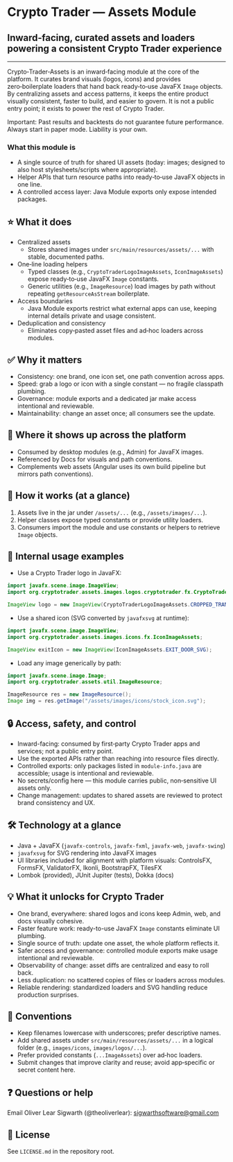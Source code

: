 ﻿# Crypto Trader — Assets Module
## Inward‑facing, curated assets and loaders powering a consistent Crypto Trader experience

---

Crypto‑Trader‑Assets is an inward‑facing module at the core of the platform. It
curates brand visuals (logos, icons) and provides zero‑boilerplate loaders that
hand back ready‑to‑use JavaFX `Image` objects. By centralizing assets and 
access patterns, it keeps the entire product visually consistent, faster to
build, and easier to govern. It is not a public entry point; it exists to 
power the rest of Crypto Trader.

Important: Past results and backtests do not guarantee future performance. 
Always start in paper mode. Liability is your own.

### What this module is
- A single source of truth for shared UI assets (today: images; designed to 
  also host stylesheets/scripts where appropriate).
- Helper APIs that turn resource paths into ready‑to‑use JavaFX objects in one
  line.
- A controlled access layer: Java Module exports only expose intended 
  packages.

## ⭐️ What it does
- Centralized assets
  - Stores shared images under `src/main/resources/assets/...` with stable,
    documented paths.
- One‑line loading helpers
  - Typed classes (e.g., `CryptoTraderLogoImageAssets`, `IconImageAssets`)
    expose ready‑to‑use JavaFX `Image` constants.
  - Generic utilities (e.g., `ImageResource`) load images by path without 
    repeating `getResourceAsStream` boilerplate.
- Access boundaries
  - Java Module exports restrict what external apps can use, keeping internal
    details private and usage consistent.
- Deduplication and consistency
  - Eliminates copy‑pasted asset files and ad‑hoc loaders across modules.

## ✅ Why it matters
- Consistency: one brand, one icon set, one path convention across apps.
- Speed: grab a logo or icon with a single constant — no fragile classpath 
  plumbing.
- Governance: module exports and a dedicated jar make access intentional and 
  reviewable.
- Maintainability: change an asset once; all consumers see the update.

## 🔗 Where it shows up across the platform
- Consumed by desktop modules (e.g., Admin) for JavaFX images.
- Referenced by Docs for visuals and path conventions.
- Complements web assets (Angular uses its own build pipeline but mirrors path
  conventions).

## 🚀 How it works (at a glance)
1. Assets live in the jar under `/assets/...` (e.g., `/assets/images/...`).
2. Helper classes expose typed constants or provide utility loaders.
3. Consumers import the module and use constants or helpers to retrieve 
   `Image` objects.

## 🧰 Internal usage examples
- Use a Crypto Trader logo in JavaFX:

```java
import javafx.scene.image.ImageView;
import org.cryptotrader.assets.images.logos.cryptotrader.fx.CryptoTraderLogoImageAssets;

ImageView logo = new ImageView(CryptoTraderLogoImageAssets.CROPPED_TRANSPARENT_PNG);
```

- Use a shared icon (SVG converted by `javafxsvg` at runtime):

```java
import javafx.scene.image.ImageView;
import org.cryptotrader.assets.images.icons.fx.IconImageAssets;

ImageView exitIcon = new ImageView(IconImageAssets.EXIT_DOOR_SVG);
```

- Load any image generically by path:

```java
import javafx.scene.image.Image;
import org.cryptotrader.assets.util.ImageResource;

ImageResource res = new ImageResource();
Image img = res.getImage("/assets/images/icons/stock_icon.svg");
```

## 🔒 Access, safety, and control
- Inward-facing: consumed by first‑party Crypto Trader apps and services; not
  a public entry point.
- Use the exported APIs rather than reaching into resource files directly.
- Controlled exports: only packages listed in `module-info.java` are 
  accessible; usage is intentional and reviewable.
- No secrets/config here — this module carries public, non‑sensitive UI assets
  only.
- Change management: updates to shared assets are reviewed to protect brand 
  consistency and UX.

## 🛠️ Technology at a glance
- Java + JavaFX (`javafx-controls`, `javafx-fxml`, `javafx-web`, 
  `javafx-swing`)
- `javafxsvg` for SVG rendering into JavaFX images
- UI libraries included for alignment with platform visuals: ControlsFX, 
  FormsFX, ValidatorFX, Ikonli, BootstrapFX, TilesFX
- Lombok (provided), JUnit Jupiter (tests), Dokka (docs)

## 💡 What it unlocks for Crypto Trader
- One brand, everywhere: shared logos and icons keep Admin, web, and docs 
  visually cohesive.
- Faster feature work: ready-to-use JavaFX `Image` constants eliminate UI 
  plumbing.
- Single source of truth: update one asset, the whole platform reflects it.
- Safer access and governance: controlled module exports make usage 
  intentional and reviewable.
- Observability of change: asset diffs are centralized and easy to roll back.
- Less duplication: no scattered copies of files or loaders across modules.
- Reliable rendering: standardized loaders and SVG handling reduce production 
  surprises.

## 📝 Conventions
- Keep filenames lowercase with underscores; prefer descriptive names.
- Add shared assets under `src/main/resources/assets/...` in a logical folder
  (e.g., `images/icons`, `images/logos/...`).
- Prefer provided constants (`...ImageAssets`) over ad‑hoc loaders.
- Submit changes that improve clarity and reuse; avoid app‑specific or secret 
  content here.

## ❓ Questions or help
Email Oliver Lear Sigwarth (@theoliverlear): sigwarthsoftware@gmail.com

## 📄 License
See `LICENSE.md` in the repository root.
